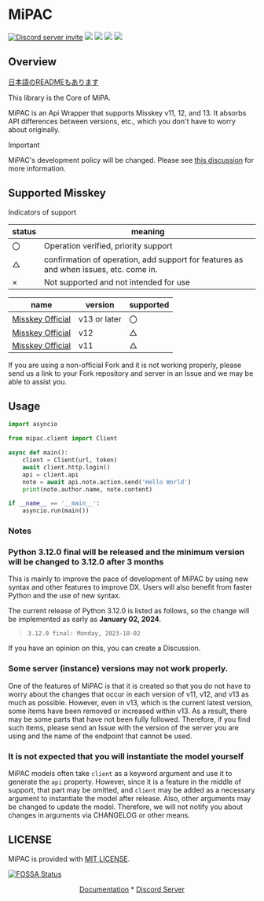 # MiPAC

<a href="https://discord.gg/CcT997U"><img src="https://img.shields.io/discord/530299114387406860?style=flat-square&color=5865f2&logo=discord&logoColor=ffffff&label=discord" alt="Discord server invite" /></a>
<a href="https://github.com/psf/black"><img src="https://img.shields.io/badge/code%20style-black-000000.svg" /></a>
<a href="https://www.codacy.com/gh/yupix/MiPAC/dashboard?utm_source=github.com&amp;utm_medium=referral&amp;utm_content=yupix/MiPAC&amp;utm_campaign=Badge_Grade"><img src="https://app.codacy.com/project/badge/Grade/c9bf85f195f94ab58bc72ad018a2be9f"/></a>
<a href="https://app.fossa.com/projects/git%2Bgithub.com%2Fyupix%2FMiPAC?
ref=badge_shield" alt="FOSSA Status">
<a><img src="https://img.shields.io/pypi/dm/MiPAC?label=PyPI"></a>
<img src="https://app.fossa.com/api/projects/
git%2Bgithub.com%2Fyupix%2FMiPAC.svg?type=shield"/></a>

## Overview

[日本語のREADMEもあります](./README_JP.md)

This library is the Core of MiPA.

MiPAC is an Api Wrapper that supports Misskey v11, 12, and 13.
It absorbs API differences between versions, etc., which you don't have to worry about originally.

> [!IMPORTANT]  
> MiPAC's development policy will be changed. Please see [this discussion](https://github.com/yupix/MiPAC/discussions/90) for more information.

## Supported Misskey

Indicators of support

|status|meaning|
|---|---|
|〇|Operation verified, priority support|
|△| confirmation of operation, add support for features as and when issues, etc. come in.|
|×|Not supported and not intended for use|

|name|version|supported|
|---|---|---|
|[Misskey Official](https://github.com/misskey-dev/misskey)|v13 or later|〇|
|[Misskey Official](https://github.com/misskey-dev/misskey)|v12|△|
|[Misskey Official](https://github.com/misskey-dev/misskey)|v11|△|

If you are using a non-official Fork and it is not working properly, please send us a link to your Fork repository and server in an Issue and we may be able to assist you.

## Usage

```python
import asyncio

from mipac.client import Client

async def main():
    client = Client(url, token)
    await client.http.login()
    api = client.api
    note = await api.note.action.send('Hello World')
    print(note.author.name, note.content)

if __name__ == '__main__':
    asyncio.run(main())
```

### Notes

### Python 3.12.0 final will be released and the minimum version will be changed to 3.12.0 after 3 months

This is mainly to improve the pace of development of MiPAC by using new syntax and other features to improve DX.
Users will also benefit from faster Python and the use of new syntax.

The current release of Python 3.12.0 is listed as follows, so the change will be implemented as early as **January 02, 2024**.

 > `3.12.0 final: Monday, 2023-10-02`

If you have an opinion on this, you can create a Discussion.

### Some server (instance) versions may not work properly.

One of the features of MiPAC is that it is created so that you do not have to worry about the changes that occur in each version of v11, v12, and v13 as much as possible. However, even in v13, which is the current latest version, some items have been removed or increased within v13. As a result, there may be some parts that have not been fully followed. Therefore, if you find such items, please send an Issue with the version of the server you are using and the name of the endpoint that cannot be used.

### It is not expected that you will instantiate the model yourself

MiPAC models often take `client` as a keyword argument and use it to generate the `api` property. However, since it is a feature in the middle of support, that part may be omitted, and `client` may be added as a necessary argument to instantiate the model after release. Also, other arguments may be changed to update the model. Therefore, we will not notify you about changes in arguments via CHANGELOG or other means.

## LICENSE

MiPAC is provided with [MIT LICENSE](./LICENSE).

[![FOSSA Status](https://app.fossa.com/api/projects/git%2Bgithub.com%2Fyupix%2FMiPAC.svg?type=large)](https://app.fossa.com/projects/git%2Bgithub.com%2Fyupix%2FMiPAC?ref=badge_large)

<p align="center">
    <a href="https://mipac.akarinext.org/">Documentation</a>
    *
    <a href="https://discord.gg/CcT997U">Discord Server</a>
</p>
